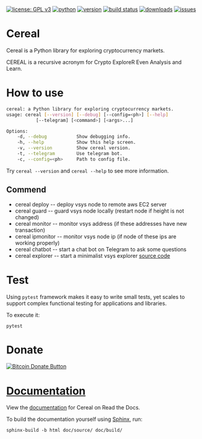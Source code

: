 [![license: GPL v3](https://img.shields.io/badge/license-GPLv3-blue.svg)](/LICENSE)
[![python](https://img.shields.io/badge/python-3.7-green.svg)]()
[![version](https://img.shields.io/badge/version-2019.7-ff69b4.svg)](/cereal/cereal/version.py)
[![build status](https://travis-ci.com/Icermli/cereal.svg?token=pojzrPMupy6Wy7FYdwHH&branch=master)](https://travis-ci.com/Icermli/cereal)
[![downloads](https://img.shields.io/github/downloads/Icermli/cereal/total.svg)]()
[![issues](https://img.shields.io/github/issues/Icermli/cereal.svg)](https://github.com/Icermli/cereal/issues)

# Cereal

Cereal is a Python library for exploring cryptocurrency markets.

CEREAL is a recursive acronym for Crypto ExploreR Even Analysis and Learn.

# How to use

```bash
cereal: a Python library for exploring cryptocurrency markets.
usage: cereal [--version] [--debug] [--config=<ph>] [--help]
           [--telegram] [<command>] [<args>...]

Options:
    -d, --debug           Show debugging info.
    -h, --help            Show this help screen.
    -v, --version         Show cereal version.
    -t, --telegram        Use telegram bot.
    -c, --config=<ph>     Path to config file.
```

Try `cereal --version` and `cereal --help` to see more information.

## Commend

- cereal deploy -- deploy vsys node to remote aws EC2 server
- cereal guard -- guard vsys node locally (restart node if height is not changed)
- cereal monitor -- monitor vsys address (if these addresses have new transaction)
- cereal ipmonitor -- monitor vsys node ip (if node of these ips are working properly)
- cereal chatbot -- start a chat bot on Telegram to ask some questions
- cereal explorer -- start a minimalist vsys explorer [source code](https://github.com/Icermli/vappa)


# Test

Using `pytest` framework makes it easy to write small tests, yet scales to support complex functional testing for applications and libraries.

To execute it:

```
pytest
```

# Donate

[![Bitcoin Donate Button](https://icermli.github.io/cereal/donate/Bitcoin-Donate-button.png)](https://icermli.github.io/cereal/donate/)

# [Documentation](https://icermli.github.io/cereal/doc/build/)

View the [documentation](https://icermli.github.io/cereal/doc/build/)
for Cereal on Read the Docs.

To build the documentation yourself using [Sphinx](http://www.sphinx-doc.org/), run:

```
sphinx-build -b html doc/source/ doc/build/
```
